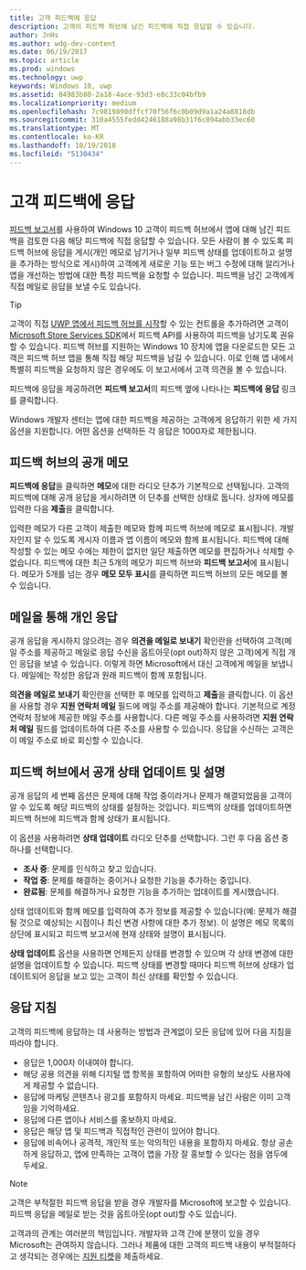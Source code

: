```yaml
---
title: 고객 피드백에 응답
description: 고객이 피드백 허브에 남긴 피드백에 직접 응답할 수 있습니다.
author: JnHs
ms.author: wdg-dev-content
ms.date: 06/19/2017
ms.topic: article
ms.prod: windows
ms.technology: uwp
keywords: Windows 10, uwp
ms.assetid: 04983b80-2a18-4ace-93d3-e8c33c04bfb9
ms.localizationpriority: medium
ms.openlocfilehash: 7c9819890dffcf70f56f6c0b09d9a1a24a8818db
ms.sourcegitcommit: 310a4555fedd4246188a98b31f6c094abb33ec60
ms.translationtype: MT
ms.contentlocale: ko-KR
ms.lasthandoff: 10/19/2018
ms.locfileid: "5130434"
---
```

# <a name="respond-to-customer-feedback"></a>고객 피드백에 응답

[피드백 보고서](feedback-report.md)를 사용하여 Windows 10 고객이 피드백 허브에서 앱에 대해 남긴 피드백을 검토한 다음 해당 피드백에 직접 응답할 수 있습니다. 모든 사람이 볼 수 있도록 피드백 허브에 응답을 게시(개인 메모로 남기거나 일부 피드백 상태를 업데이트하고 설명을 추가하는 방식으로 게시)하여 고객에게 새로운 기능 또는 버그 수정에 대해 알리거나 앱을 개선하는 방법에 대한 특정 피드백을 요청할 수 있습니다. 피드백을 남긴 고객에게 직접 메일로 응답을 보낼 수도 있습니다.

> [!TIP]
> 고객이 직접 [UWP 앱에서 피드백 허브를 시작](../monetize/launch-feedback-hub-from-your-app.md)할 수 있는 컨트롤을 추가하려면 고객이 [Microsoft Store Services SDK](http://aka.ms/store-em-sdk)에서 피드백 API를 사용하여 피드백을 남기도록 권유할 수 있습니다. 피드백 허브를 지원하는 Windows 10 장치에 앱을 다운로드한 모든 고객은 피드백 허브 앱을 통해 직접 해당 피드백을 남길 수 있습니다. 이로 인해 앱 내에서 특별히 피드백을 요청하지 않은 경우에도 이 보고서에서 고객 의견을 볼 수 있습니다.

피드백에 응답을 제공하려면 **피드백 보고서**의 피드백 옆에 나타나는 **피드백에 응답** 링크를 클릭합니다.

Windows 개발자 센터는 앱에 대한 피드백을 제공하는 고객에게 응답하기 위한 세 가지 옵션을 지원합니다. 어떤 옵션을 선택하든 각 응답은 1000자로 제한됩니다.

## <a name="public-comments-in-feedback-hub"></a>피드백 허브의 공개 메모

**피드백에 응답**을 클릭하면 **메모**에 대한 라디오 단추가 기본적으로 선택됩니다. 고객의 피드백에 대해 공개 응답을 게시하려면 이 단추를 선택한 상태로 둡니다. 상자에 메모를 입력한 다음 **제출**을 클릭합니다.

입력한 메모가 다른 고객이 제출한 메모와 함께 피드백 허브에 메모로 표시됩니다. 개발자인지 알 수 있도록 게시자 이름과 앱 이름이 메모와 함께 표시됩니다. 피드백에 대해 작성할 수 있는 메모 수에는 제한이 없지만 일단 제출하면 메모를 편집하거나 삭제할 수 없습니다. 피드백에 대한 최근 5개의 메모가 피드백 허브와 **피드백 보고서**에 표시됩니다. 메모가 5개를 넘는 경우 **메모 모두 표시**를 클릭하면 피드백 허브의 모든 메모를 볼 수 있습니다.


## <a name="private-responses-via-email"></a>메일을 통해 개인 응답

공개 응답을 게시하지 않으려는 경우 **의견을 메일로 보내기** 확인란을 선택하여 고객(메일 주소를 제공하고 메일로 응답 수신을 옵트아웃(opt out)하지 않은 고객)에게 직접 개인 응답을 보낼 수 있습니다. 이렇게 하면 Microsoft에서 대신 고객에게 메일을 보냅니다. 메일에는 작성한 응답과 원래 피드백이 함께 포함됩니다.

**의견을 메일로 보내기** 확인란을 선택한 후 메모를 입력하고 **제출**을 클릭합니다. 이 옵션을 사용할 경우 **지원 연락처 메일** 필드에 메일 주소를 제공해야 합니다. 기본적으로 계정 연락처 정보에 제공한 메일 주소를 사용합니다. 다른 메일 주소를 사용하려면 **지원 연락처 메일** 필드를 업데이트하여 다른 주소를 사용할 수 있습니다. 응답을 수신하는 고객은 이 메일 주소로 바로 회신할 수 있습니다.


## <a name="public-status-updates-and-descriptions-in-feedback-hub"></a>피드백 허브에서 공개 상태 업데이트 및 설명

공개 응답의 세 번째 옵션은 문제에 대해 작업 중이라거나 문제가 해결되었음을 고객이 알 수 있도록 해당 피드백의 상태를 설정하는 것입니다. 피드백의 상태를 업데이트하면 피드백 허브에 피드백과 함께 상태가 표시됩니다.

이 옵션을 사용하려면 **상태 업데이트** 라디오 단추를 선택합니다. 그런 후 다음 옵션 중 하나를 선택합니다.

- **조사 중**: 문제를 인식하고 찾고 있습니다.
- **작업 중**: 문제를 해결하는 중이거나 요청한 기능을 추가하는 중입니다.
- **완료됨**: 문제를 해결하거나 요청한 기능을 추가하는 업데이트를 게시했습니다.

상태 업데이트와 함께 메모를 입력하여 추가 정보를 제공할 수 있습니다(예: 문제가 해결될 것으로 예상되는 시점이나 최신 변경 사항에 대한 추가 정보). 이 설명은 메모 목록의 상단에 표시되고 피드백 보고서에 현재 상태와 설명이 표시됩니다.

**상태 업데이트** 옵션을 사용하면 언제든지 상태를 변경할 수 있으며 각 상태 변경에 대한 설명을 업데이트할 수 있습니다. 피드백 상태를 변경할 때마다 피드백 허브에 상태가 업데이트되어 응답을 보고 있는 고객이 최신 상태를 확인할 수 있습니다.


## <a name="guidelines-for-responses"></a>응답 지침

고객의 피드백에 응답하는 데 사용하는 방법과 관계없이 모든 응답에 있어 다음 지침을 따라야 합니다.
- 응답은 1,000자 이내여야 합니다.
- 해당 공용 의견을 위해 디지털 앱 항목을 포함하여 어떠한 유형의 보상도 사용자에게 제공할 수 없습니다.
- 응답에 마케팅 콘텐츠나 광고를 포함하지 마세요. 피드백을 남긴 사람은 이미 고객임을 기억하세요.
- 응답에 다른 앱이나 서비스를 홍보하지 마세요.
- 응답은 해당 앱 및 피드백과 직접적인 관련이 있어야 합니다.
- 응답에 비속어나 공격적, 개인적 또는 악의적인 내용을 포함하지 마세요. 항상 공손하게 응답하고, 앱에 만족하는 고객이 앱을 가장 잘 홍보할 수 있다는 점을 염두에 두세요.

> [!NOTE]
> 고객은 부적절한 피드백 응답을 받을 경우 개발자를 Microsoft에 보고할 수 있습니다. 피드백 응답을 메일로 받는 것을 옵트아웃(opt out)할 수도 있습니다.

고객과의 관계는 여러분의 책임입니다. 개발자와 고객 간에 분쟁이 있을 경우 Microsoft는 관여하지 않습니다. 그러나 제품에 대한 고객의 피드백 내용이 부적절하다고 생각되는 경우에는 [지원 티켓](http://go.microsoft.com/fwlink/p/?LinkID=401178)을 제출하세요.
